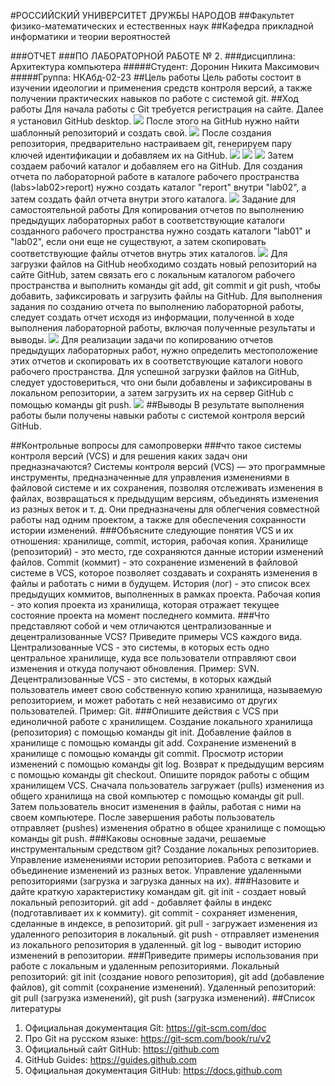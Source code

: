 #РОССИЙСКИЙ УНИВЕРСИТЕТ ДРУЖБЫ НАРОДОВ
##Факультет физико-математических и естественных наук
##Кафедра прикладной информатики и теории вероятностей


###ОТЧЕТ
###ПО ЛАБОРАТОРНОЙ РАБОТЕ № 2.
###дисциплина: Архитектура компьютера
#####Студент: Доронин Никита Максимович
#####Группа: НКАбд-02-23
##Цель работы
Цель работы состоит в изучении идеологии и применения средств контроля 
версий, а также получении практических навыков по работе с системой git.
##Ход работы
Для начала работы с Git требуется регистрация на сайте. Далее я установил 
GitHub desktop.
![](https://github.com/WasBeJin/NMDoronin_study_2023-2024_arhpc/blob/main/Labs/lab2/resourses/1.png?raw=true)
После этого на GitHub нужно найти шаблонный репозиторий и создать свой.
![](https://github.com/WasBeJin/NMDoronin_study_2023-2024_arhpc/blob/main/Labs/lab2/resourses/2.png?raw=true) 
После создания репозитория, предварительно настраиваем git, генерируем 
пару ключей идентификации и добавляем их на GitHub.
![](https://github.com/WasBeJin/NMDoronin_study_2023-2024_arhpc/blob/main/Labs/lab2/resourses/5.png?raw=true)
![](https://github.com/WasBeJin/NMDoronin_study_2023-2024_arhpc/blob/main/Labs/lab2/resourses/6.png?raw=true)
![](https://github.com/WasBeJin/NMDoronin_study_2023-2024_arhpc/blob/main/Labs/lab2/resourses/7.png?raw=true)
Затем создаем рабочий каталог и добавляем его на GitHub.
Для создания отчета по лабораторной работе в каталоге рабочего 
пространства (labs>lab02>report) нужно создать каталог "report" внутри 
"lab02", а затем создать файл отчета внутри этого каталога.
![](https://github.com/WasBeJin/NMDoronin_study_2023-2024_arhpc/blob/main/Labs/lab2/resourses/3.png?raw=true)
Задание для самостоятельной работы
Для копирования отчетов по выполнению предыдущих лабораторных работ в 
соответствующие каталоги созданного рабочего пространства нужно создать 
каталоги "lab01" и "lab02", если они еще не существуют, а затем скопировать 
соответствующие файлы отчетов внутрь этих каталогов.
![](https://github.com/WasBeJin/NMDoronin_study_2023-2024_arhpc/blob/main/Labs/lab2/resourses/n1.png?raw=true)
Для загрузки файлов на GitHub необходимо создать новый репозиторий на 
сайте GitHub, затем связать его с локальным каталогом рабочего 
пространства и выполнить команды git add, git commit и git push, чтобы 
добавить, зафиксировать и загрузить файлы на GitHub.
Для выполнения задания по созданию отчета по выполнению лабораторной 
работы, следует создать отчет исходя из информации, полученной в ходе 
выполнения лабораторной работы, включая полученные результаты и 
выводы.
![](https://github.com/WasBeJin/NMDoronin_study_2023-2024_arhpc/blob/main/Labs/lab2/resourses/n2.png?raw=true)
Для реализации задачи по копированию отчетов предыдущих лабораторных 
работ, нужно определить местоположение этих отчетов и скопировать их в 
соответствующие каталоги нового рабочего пространства.
Для успешной загрузки файлов на GitHub, следует удостовериться, что они 
были добавлены и зафиксированы в локальном репозитории, а затем 
загрузить их на сервер GitHub с помощью команды git push.
![](https://github.com/WasBeJin/NMDoronin_study_2023-2024_arhpc/blob/main/Labs/lab2/resourses/n3.png?raw=true)
##Выводы
В результате выполнения работы были получены навыки работы с системой 
контроля версий GitHub.

##Контрольные вопросы для самопроверки
###что такое системы контроля версий (VCS) и для решения каких задач они предназначаются?
Системы контроля версий (VCS) — это программные инструменты, 
предназначенные для управления изменениями в файловой системе и их 
сохранения, позволяя отслеживать изменения в файлах, возвращаться к 
предыдущим версиям, объединять изменения из разных веток и т. д. Они 
предназначены для облегчения совместной работы над одним проектом, а 
также для обеспечения сохранности истории изменений.
###Объясните следующие понятия VCS и их отношения: хранилище, commit, 
история, рабочая копия.
Хранилище (репозиторий) - это место, где сохраняются данные истории 
изменений файлов.
Commit (коммит) - это сохранение изменений в файловой системе в VCS, 
которое позволяет создавать и сохранять изменения в файлы и работать с 
ними в будущем.
История (лог) - это список всех предыдущих коммитов, выполненных в 
рамках проекта.
Рабочая копия - это копия проекта из хранилища, которая отражает текущее 
состояние проекта на момент последнего коммита.
###Что представляют собой и чем отличаются централизованные и децентрализованные VCS? Приведите примеры VCS каждого вида.
Централизованные VCS - это системы, в которых есть одно центральное 
хранилище, куда все пользователи отправляют свои изменения и откуда 
получают обновления. Пример: SVN.
Децентрализованные VCS - это системы, в которых каждый пользователь 
имеет свою собственную копию хранилища, называемую репозиторием, и 
может работать с ней независимо от других пользователей. Пример: Git.
###Опишите действия с VCS при единоличной работе с хранилищем.
Создание локального хранилища (репозитория) с помощью команды git init.
Добавление файлов в хранилище с помощью команды git add.
Сохранение изменений в хранилище с помощью команды git commit.
Просмотр истории изменений с помощью команды git log.
Возврат к предыдущим версиям с помощью команды git checkout.
Опишите порядок работы с общим хранилищем VCS.
Сначала пользователь загружает (pulls) изменения из общего хранилища на 
свой компьютер с помощью команды git pull.
Затем пользователь вносит изменения в файлы, работая с ними на своем 
компьютере.
После завершения работы пользователь отправляет (pushes) изменения 
обратно в общее хранилище с помощью команды git push.
###Каковы основные задачи, решаемые инструментальным средством git?
Создание локальных репозиториев.
Управление изменениями истории репозиториев.
Работа с ветками и объединение изменений из разных веток.
Управление удаленными репозиториями (загрузка и загрузка данных на их).
###Назовите и дайте краткую характеристику командам git.
git init - создает новый локальный репозиторий.
git add - добавляет файлы в индекс (подготавливает их к коммиту).
git commit - сохраняет изменения, сделанные в индексе, в репозиторий.
git pull - загружает изменения из удаленного репозитория в локальный.
git push - отправляет изменения из локального репозитория в удаленный.
git log - выводит историю изменений в репозитории.
###Приведите примеры использования при работе с локальным и удаленным 
репозиториями.
Локальный репозиторий: git init (создание нового репозитория), git add 
(добавление файлов), git commit (сохранение изменений).
Удаленный репозиторий: git pull (загрузка изменений), git push (загрузка 
изменений).
##Список литературы
1. Официальная документация Git: https://git-scm.com/doc
2. Про Git на русском языке: https://git-scm.com/book/ru/v2
3. Официальный сайт GitHub: https://github.com
4. GitHub Guides: https://guides.github.com
5. Официальная документация GitHub: https://docs.github.com